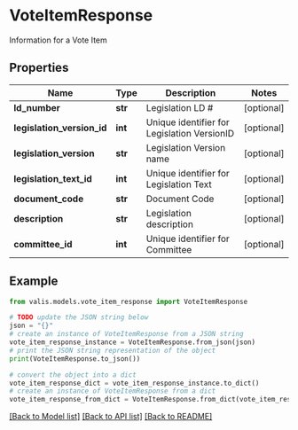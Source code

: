 # VoteItemResponse

Information for a Vote Item

## Properties

Name | Type | Description | Notes
------------ | ------------- | ------------- | -------------
**ld_number** | **str** | Legislation LD # | [optional] 
**legislation_version_id** | **int** | Unique identifier for Legislation VersionID | [optional] 
**legislation_version** | **str** | Legislation Version name | [optional] 
**legislation_text_id** | **int** | Unique identifier for Legislation Text | [optional] 
**document_code** | **str** | Document Code | [optional] 
**description** | **str** | Legislation description | [optional] 
**committee_id** | **int** | Unique identifier for Committee | [optional] 

## Example

```python
from valis.models.vote_item_response import VoteItemResponse

# TODO update the JSON string below
json = "{}"
# create an instance of VoteItemResponse from a JSON string
vote_item_response_instance = VoteItemResponse.from_json(json)
# print the JSON string representation of the object
print(VoteItemResponse.to_json())

# convert the object into a dict
vote_item_response_dict = vote_item_response_instance.to_dict()
# create an instance of VoteItemResponse from a dict
vote_item_response_from_dict = VoteItemResponse.from_dict(vote_item_response_dict)
```
[[Back to Model list]](../README.md#documentation-for-models) [[Back to API list]](../README.md#documentation-for-api-endpoints) [[Back to README]](../README.md)



